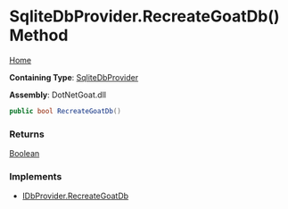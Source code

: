 # SqliteDbProvider\.RecreateGoatDb\(\) Method

[Home](../../../../../../../README.md)

**Containing Type**: [SqliteDbProvider](../README.md)

**Assembly**: DotNetGoat\.dll

```csharp
public bool RecreateGoatDb()
```

### Returns

[Boolean](https://docs.microsoft.com/en-us/dotnet/api/system.boolean)

### Implements

* [IDbProvider.RecreateGoatDb](../../IDbProvider/RecreateGoatDb/README.md)
